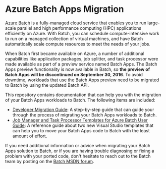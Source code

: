 # Azure Batch Apps Migration

[Azure Batch](https://azure.microsoft.com/services/batch) is a fully-managed cloud service that enables you to run
large-scale parallel and high performance computing (HPC) applications
efficiently on Azure. With Batch, you can schedule compute-intensive
work to run on a managed collection of virtual machines, and have Batch
automatically scale compute resources to meet the needs of your jobs. 

When Batch first became available on Azure, a number of additional
capabilities like application packages, job splitter, and task processor
were made available as part of a preview service named Batch Apps. The
Batch Apps preview functionality is now available in Batch, so **the
preview of Batch Apps will be discontinued on September 30, 2016**.
To avoid downtime, workloads that use the Batch Apps preview need
to be migrated to Batch by using the updated Batch API.

This repository contains documentation that can help you with the migration
of your Batch Apps workloads to Batch. The following items are included:

* [Developer Migration Guide](developer-migration-guide.pdf): A step-by-step guide that can guide your through the process of migrating your Batch Apps workloads to Batch.
* [Job Manager and Task Processor Templates for Azure Batch User Guide](azure-batch-templates-user-guide.pdf): A reference guide about two new Visual Studio templates that can help you to move your Batch Apps code to Batch with the least amount of effort.

If you need additional information or advice when migrating your Batch Apps
solution to Batch, or if you are having trouble diagnosing or fixing a 
problem with your ported code, don't hesitate to reach out to the Batch team
by posting on the [Batch MSDN forum](https://social.msdn.microsoft.com/forums/azure/home?forum=azurebatch).
